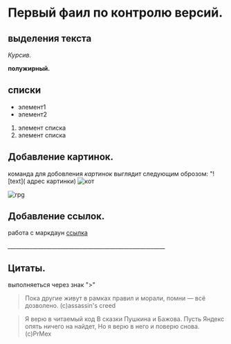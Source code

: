 # Первый фаил по контролю версий.

## выделения текста

*Курсив.*

**полужирный.**

## списки

* элемент1
* элемент2

1. элемент списка
2. элемент списка

## Добавление картинок.
команда для добовления *картинок* выглядит следующим оброзом: "! [text]( адрес картинки) ![кот](https://chudo-prirody.com/uploads/posts/2021-08/1628750529_42-p-nedovolnii-kot-foto-42.jpg)

![rpg](https://4kwallpapers.com/images/wallpapers/macos-big-sur-stock-night-lone-tree-sedimentary-rocks-6016x6016-3776.jpg)


## Добавление ссылок.

работа с маркдаун [ссылка](https://e7.pngegg.com/pngimages/763/769/png-clipart-internet-meme-4chan-rage-comic-ask-face-comics-white.png)

*_________________________________________________________*

## Цитаты.
выполняеться через знак ">"

>Пока другие живут в рамках правил и морали, помни — всё дозволено. (с)assassin's creed

>Я верю в читаемый код
В сказки Пушкина и Бажова.
Пусть Яндекс опять ничего на найдет,
Но я верю в него и поверю снова. (с)PrMex
